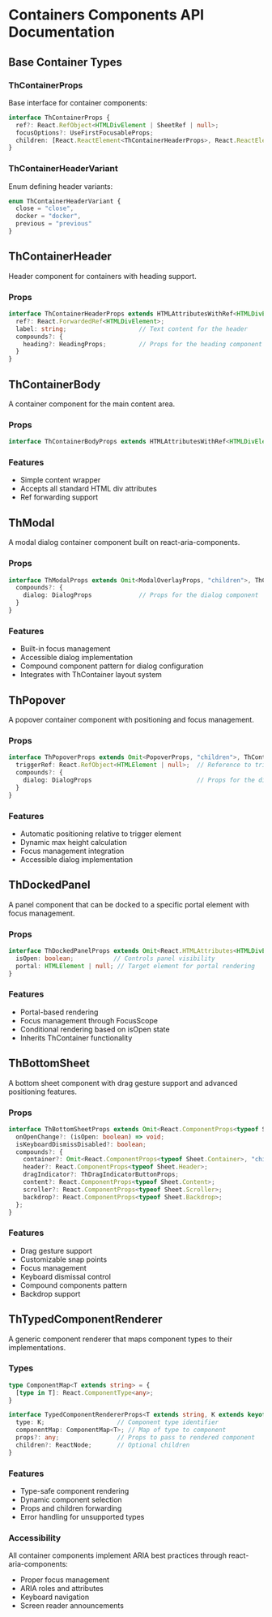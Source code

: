 # Containers Components API Documentation

## Base Container Types

### ThContainerProps

Base interface for container components:

```typescript
interface ThContainerProps {
  ref?: React.RefObject<HTMLDivElement | SheetRef | null>;
  focusOptions?: UseFirstFocusableProps;
  children: [React.ReactElement<ThContainerHeaderProps>, React.ReactElement<ThContainerBodyProps>];
}
```

### ThContainerHeaderVariant

Enum defining header variants:

```typescript
enum ThContainerHeaderVariant {
  close = "close",
  docker = "docker",
  previous = "previous"
}
```

## ThContainerHeader

Header component for containers with heading support.

### Props

```typescript
interface ThContainerHeaderProps extends HTMLAttributesWithRef<HTMLDivElement> {
  ref?: React.ForwardedRef<HTMLDivElement>;
  label: string;                    // Text content for the header
  compounds?: {
    heading?: HeadingProps;         // Props for the heading component
  }
}
```

## ThContainerBody

A container component for the main content area.

### Props

```typescript
interface ThContainerBodyProps extends HTMLAttributesWithRef<HTMLDivElement> {}
```

### Features

- Simple content wrapper
- Accepts all standard HTML div attributes
- Ref forwarding support

## ThModal

A modal dialog container component built on react-aria-components.

### Props

```typescript
interface ThModalProps extends Omit<ModalOverlayProps, "children">, ThContainerProps {
  compounds?: {
    dialog: DialogProps             // Props for the dialog component
  }
}
```

### Features

- Built-in focus management
- Accessible dialog implementation
- Compound component pattern for dialog configuration
- Integrates with ThContainer layout system

## ThPopover

A popover container component with positioning and focus management.

### Props

```typescript
interface ThPopoverProps extends Omit<PopoverProps, "children">, ThContainerProps {
  triggerRef: React.RefObject<HTMLElement | null>;  // Reference to trigger element
  compounds?: {
    dialog: DialogProps                             // Props for the dialog component
  }
}
```

### Features

- Automatic positioning relative to trigger element
- Dynamic max height calculation
- Focus management integration
- Accessible dialog implementation

## ThDockedPanel

A panel component that can be docked to a specific portal element with focus management.

### Props

```typescript
interface ThDockedPanelProps extends Omit<React.HTMLAttributes<HTMLDivElement>, "children">, ThContainerProps {
  isOpen: boolean;           // Controls panel visibility
  portal: HTMLElement | null; // Target element for portal rendering
}
```

### Features

- Portal-based rendering
- Focus management through FocusScope
- Conditional rendering based on isOpen state
- Inherits ThContainer functionality

## ThBottomSheet

A bottom sheet component with drag gesture support and advanced positioning features.

### Props

```typescript
interface ThBottomSheetProps extends Omit<React.ComponentProps<typeof Sheet>, "children" | "ref" | "isOpen" | "onClose">, AriaOverlayProps, ThContainerProps {
  onOpenChange?: (isOpen: boolean) => void;
  isKeyboardDismissDisabled?: boolean;
  compounds?: {
    container?: Omit<React.ComponentProps<typeof Sheet.Container>, "children">;
    header?: React.ComponentProps<typeof Sheet.Header>;
    dragIndicator?: ThDragIndicatorButtonProps;
    content?: React.ComponentProps<typeof Sheet.Content>;
    scroller?: React.ComponentProps<typeof Sheet.Scroller>;
    backdrop?: React.ComponentProps<typeof Sheet.Backdrop>;
  };
}
```

### Features

- Drag gesture support
- Customizable snap points
- Focus management
- Keyboard dismissal control
- Compound components pattern
- Backdrop support

## ThTypedComponentRenderer

A generic component renderer that maps component types to their implementations.

### Types

```typescript
type ComponentMap<T extends string> = {
  [type in T]: React.ComponentType<any>;
}

interface TypedComponentRendererProps<T extends string, K extends keyof ComponentMap<T>> {
  type: K;                    // Component type identifier
  componentMap: ComponentMap<T>; // Map of type to component
  props?: any;                // Props to pass to rendered component
  children?: ReactNode;       // Optional children
}
```

### Features

- Type-safe component rendering
- Dynamic component selection
- Props and children forwarding
- Error handling for unsupported types

### Accessibility

All container components implement ARIA best practices through react-aria-components:

- Proper focus management
- ARIA roles and attributes
- Keyboard navigation
- Screen reader announcements